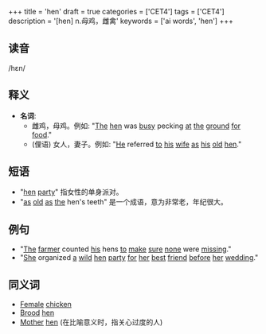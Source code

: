 +++
title = 'hen'
draft = true
categories = ['CET4']
tags = ['CET4']
description = '[hen] n.母鸡，雌禽'
keywords = ['ai words', 'hen']
+++

## 读音
/hɛn/

## 释义
- **名词**:
   - 雌鸡，母鸡。例如: "[The](/zh/post/the/) [hen](/zh/post/hen/) was [busy](/zh/post/busy/) pecking [at](/zh/post/at/) [the](/zh/post/the/) [ground](/zh/post/ground/) [for](/zh/post/for/) [food](/zh/post/food/)."
   - (俚语) 女人，妻子。例如: "[He](/zh/post/he/) referred [to](/zh/post/to/) [his](/zh/post/his/) [wife](/zh/post/wife/) [as](/zh/post/as/) [his](/zh/post/his/) [old](/zh/post/old/) [hen](/zh/post/hen/)."

## 短语
- "[hen](/zh/post/hen/) [party](/zh/post/party/)" 指女性的单身派对。
- "[as](/zh/post/as/) [old](/zh/post/old/) [as](/zh/post/as/) [the](/zh/post/the/) hen's teeth" 是一个成语，意为非常老，年纪很大。

## 例句
- "[The](/zh/post/the/) [farmer](/zh/post/farmer/) counted [his](/zh/post/his/) hens [to](/zh/post/to/) [make](/zh/post/make/) [sure](/zh/post/sure/) [none](/zh/post/none/) were [missing](/zh/post/missing/)."
- "[She](/zh/post/she/) organized [a](/zh/post/a/) [wild](/zh/post/wild/) [hen](/zh/post/hen/) [party](/zh/post/party/) [for](/zh/post/for/) [her](/zh/post/her/) [best](/zh/post/best/) [friend](/zh/post/friend/) [before](/zh/post/before/) [her](/zh/post/her/) [wedding](/zh/post/wedding/)."

## 同义词
- [Female](/zh/post/female/) [chicken](/zh/post/chicken/)
- [Brood](/zh/post/brood/) [hen](/zh/post/hen/)
- [Mother](/zh/post/mother/) [hen](/zh/post/hen/) (在比喻意义时，指关心过度的人)
